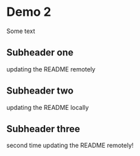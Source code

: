 # Demo 2

Some text

## Subheader one

updating the README remotely


## Subheader two

updating the README locally

## Subheader three
second time updating the README remotely!
